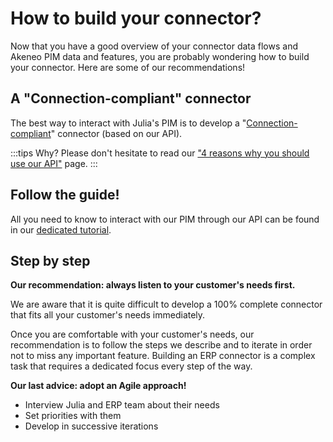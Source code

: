 # How to build your connector?

Now that you have a good overview of your connector data flows and Akeneo PIM data and features, you are probably wondering how to build your connector.
Here are some of our recommendations!

## A "Connection-compliant" connector

The best way to interact with Julia's PIM is to develop a "[Connection-compliant](https://help.akeneo.com/pim/serenity/articles/what-is-a-connection.html)" connector (based on our API).

:::tips
Why?
Please don't hesitate to read our ["4 reasons why you should use our API"](https://api.akeneo.com/documentation/why-the-api.html#4-reasons-why-you-should-use-our-api) page.
:::

## Follow the guide!

All you need to know to interact with our PIM through our API can be found in our [dedicated tutorial](https://api.akeneo.com/getting-started/connect-the-pim-4x/welcome.html).

## Step by step

**Our recommendation: always listen to your customer's needs first.**

We are aware that it is quite difficult to develop a 100% complete connector that fits all your customer's needs immediately.

Once you are comfortable with your customer's needs, our recommendation is to follow the steps we describe and to iterate in order not to miss any important feature. Building an ERP connector is a complex task that requires a dedicated focus every step of the way.  

**Our last advice: adopt an Agile approach!**

* Interview Julia and ERP team about their needs
* Set priorities with them
* Develop in successive iterations
